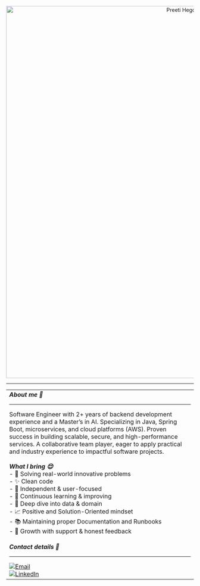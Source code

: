 <p align="center">
  <img src="assets/front_banner.gif" alt="Preeti Hegde — banner" width="1000">
</p>
<hr>
<!-- Stacked panels -->
<table>
  <tr>
    <td>
     <strong><i> About me 🤗  </i></strong>
    <hr>

  Software Engineer with 2+ years of backend development experience and a Master’s in AI. Specializing in Java, Spring Boot, microservices, and cloud platforms (AWS). Proven success in building scalable, secure, and high-performance services. A collaborative team player, eager to apply practical and industry experience to impactful software projects.
  <br><br>
     <strong><i>What I bring 😌 </i></strong> <br>
    - 🧩 Solving real-world innovative problems <br>
    - ✨ Clean code <br> 
    - 👤 Independent & user-focused <br>
    - 🧘 Continuous learning & improving <br>
    - 🔎 Deep dive into data & domain <br>
    - 📈 Positive and Solution-Oriented mindset <br>
    - 📚 Maintaining proper Documentation and Runbooks <br>
    - 🤝 Growth with support & honest feedback <br>
    </td>
  </tr>
  
  <tr>
    <td>
      <strong><i>Contact details 📇  </i></strong>
      <hr>
        <a href="mailto:preetivhegde98@gmail.com">
          <img src="https://img.shields.io/badge/Email-preetivhegde98%40gmail.com-a855f7?style=for-the-badge&logo=minutemailer&logoColor=white" alt="Email">
        </a>
        <br>
        <a href="https://www.linkedin.com/in/preetivhegde/">
          <img src="https://img.shields.io/badge/LinkedIn-Connect-0A66C2?style=for-the-badge&logo=linkedin&logoColor=white" alt="LinkedIn">
        </a>
    </td>
  </tr>

  
</table>


